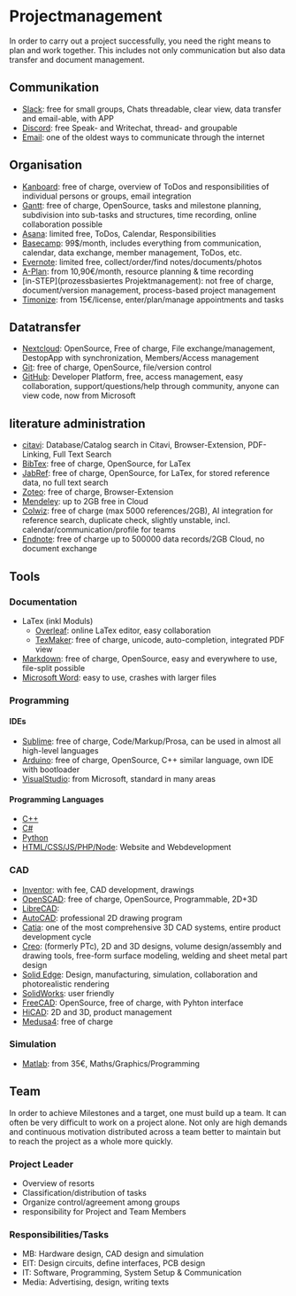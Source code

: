 # Projectmanagement
In order to carry out a project successfully, you need the right means to plan and work together. This includes not only communication but also data transfer and document management.

## Communikation
- [Slack](https://slack.com/intl/de-de): free for small groups, Chats threadable, clear view, data transfer and email-able, with APP 
- [Discord](https://discordapp.com/): free Speak- and Writechat, thread- and groupable
- [Email](https://cre.fm/cre104-e-mail): one of the oldest ways to communicate through the internet

## Organisation
- [Kanboard](https://kanboard.org/): free of charge, overview of ToDos and responsibilities of individual persons or groups, email integration
- [Gantt](https://www.ganttproject.biz/): free of charge, OpenSource, tasks and milestone planning, subdivision into sub-tasks and structures, time recording, online collaboration possible
- [Asana](https://asana.com/de/pricing): limited free, ToDos, Calendar, Responsibilities
- [Basecamp](https://basecamp.com/): 99$/month, includes everything from communication, calendar, data exchange, member management, ToDos, etc.
- [Evernote](https://evernote.com/intl/de/compare-plans): limited free, collect/order/find notes/documents/photos
- [A-Plan](https://www.braintool.com/): from 10,90€/month, resource planning & time recording
- [in-STEP](prozessbasiertes Projektmanagement): not free of charge, document/version management, process-based project management
- [Timonize](http://www.timonize.de/): from 15€/license, enter/plan/manage appointments and tasks

## Datatransfer
- [Nextcloud](https://nextcloud.com/): OpenSource, Free of charge, File exchange/management, DestopApp with synchronization, Members/Access management
- [Git](https://git-scm.com/): free of charge, OpenSource, file/version control
- [GitHub](https://github.com/): Developer Platform, free, access management, easy collaboration, support/questions/help through community, anyone can view code, now from Microsoft

## literature administration
- [citavi](): Database/Catalog search in Citavi, Browser-Extension, PDF-Linking, Full Text Search
- [BibTex](https://www.ctan.org/pkg/bibtex): free of charge, OpenSource, for LaTex
- [JabRef](https://www.jabref.org/): free of charge, OpenSource, for LaTex, for stored reference data, no full text search
- [Zoteo](https://www.zotero.org/): free of charge, Browser-Extension
- [Mendeley](https://www.mendeley.com/?interaction_required=true): up to 2GB free in Cloud
- [Colwiz](https://wizdom.ai): free of charge (max 5000 references/2GB), AI integration for reference search, duplicate check, slightly unstable, incl. calendar/communication/profile for teams
- [Endnote](https://endnote.com): free of charge up to 500000 data records/2GB Cloud, no document exchange

## Tools
### Documentation
- LaTex (inkl Moduls)
	- [Overleaf](https://www.overleaf.com/): online LaTex editor, easy collaboration
	- [TexMaker](http://www.xm1math.net/texmaker/): free of charge, unicode, auto-completion, integrated PDF view
- [Markdown](https://markdown.de/): free of charge, OpenSource, easy and everywhere to use, file-split possible 
- [Microsoft Word](https://products.office.com/de-DE/word): easy to use, crashes with larger files

### Programming
#### IDEs
- [Sublime](https://www.sublimetext.com/): free of charge, Code/Markup/Prosa, can be used in almost all high-level languages
- [Arduino](http://arduino.cc): free of charge, OpenSource, C++ similar language, own IDE with bootloader
- [VisualStudio](https://www.visualstudio.com/): from Microsoft, standard in many areas

#### Programming Languages
- [C++](https://www.iso.org/standard/64029.html)
- [C#](https://docs.microsoft.com/de-de/dotnet/csharp/)
- [Python](https://www.python.org/)
- [HTML/CSS/JS/PHP/Node](https://www.w3resource.com/index.php): Website and Webdevelopment

### CAD
- [Inventor](https://www.autodesk.de/products/inventor/overview): with fee, CAD development, drawings
- [OpenSCAD](https://www.openscad.org/): free of charge, OpenSource, Programmable, 2D+3D
- [LibreCAD]():
- [AutoCAD](http://www.autodesk.de/products/all-autocad/): professional 2D drawing program
- [Catia](http://www.3ds.com/de/produkte-und-services/catia/): one of the most comprehensive 3D CAD systems, entire product development cycle
- [Creo](http://de.ptc.com/product/creo): (formerly PTc), 2D and 3D designs, volume design/assembly and drawing tools, free-form surface modeling, welding and sheet metal part design
- [Solid Edge](http://www.plm.automation.siemens.com/de_de/products/velocity/solidedge/): Design, manufacturing, simulation, collaboration and photorealistic rendering
- [SolidWorks](http://www.solidworks.de/): user friendly
- [FreeCAD](http://free-cad.sourceforge.net/): OpenSource, free of charge, with Pyhton interface
- [HiCAD](https://www.isdgroup.com/de/isd-produkte/cad-hicad.html): 2D and 3D, product management
- [Medusa4](http://www.cad-schroer.de/produkte/medusa4.html/): free of charge

### Simulation
- [Matlab](https://de.mathworks.com/products/matlab.html):  from 35€, Maths/Graphics/Programming


## Team 
In order to achieve Milestones and a target, one must build up a team. It can often be very difficult to work on a project alone. Not only are high demands and continuous motivation distributed across a team better to maintain but to reach the project as a whole more quickly.

### Project Leader
- Overview of resorts
- Classification/distribution of tasks
- Organize control/agreement among groups
- responsibility for Project and Team Members

### Responsibilities/Tasks
- MB: Hardware design, CAD design and simulation
- EIT: Design circuits, define interfaces, PCB design
- IT: Software, Programming, System Setup & Communication
- Media: Advertising, design, writing texts
